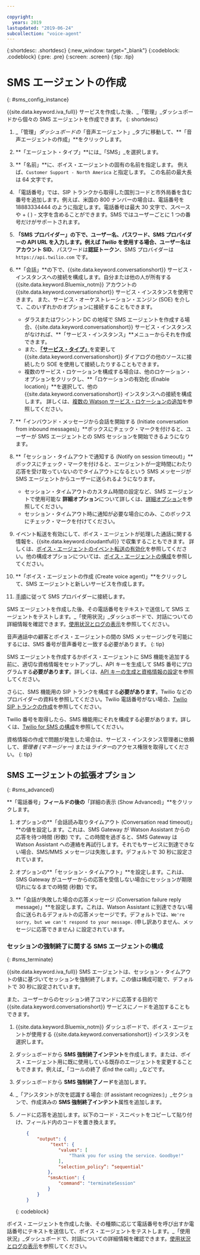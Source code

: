 ```yaml
---

copyright:
  years: 2019
lastupdated: "2019-06-24"
subcollection: "voice-agent"
---
```


{:shortdesc: .shortdesc}
{:new_window: target="_blank"}
{:codeblock: .codeblock}
{:pre: .pre}
{:screen: .screen}
{:tip: .tip}


# SMS エージェントの作成
{: #sms_config_instance}

{{site.data.keyword.iva_full}} サービスを作成した後、_「管理」_ダッシュボードから個々の SMS エージェントを作成できます。
{: shortdesc}

1. _「管理」_ダッシュボードの_「音声エージェント」_タブに移動して、**「音声エージェントの作成」**をクリックします。

1. **「エージェント・タイプ」**には_「SMS」_を選択します。

1. **「名前」**に、ボイス・エージェントの固有の名前を指定します。 例えば、`Customer Support - North America` と指定します。 この名前の最大長は 64 文字です。

1. 「電話番号」では、SIP トランクから取得した国別コードと市外局番を含む番号を追加します。例えば、米国の 800 ナンバーの場合は、電話番号を 18883334444 のように指定します。電話番号は最大 30 文字で、スペースや + ( ) - 文字を含めることができます。SMS ではユーザーごとに 1 つの番号だけがサポートされます。

1. **「SMS プロバイダー」**の下で、ユーザー名、パスワード、SMS プロバイダーの API URL を入力します。例えば _Twilio_ を使用する場合、ユーザー名は**アカウント SID**、パスワードは**認証トークン**、SMS プロバイダーは `https://api.twilio.com` です。

1. **「会話」**の下で、{{site.data.keyword.conversationshort}} サービス・インスタンスへの接続を構成します。自分または他の人が所有する {{site.data.keyword.Bluemix_notm}} アカウントの {{site.data.keyword.conversationshort}} サービス・インスタンスを使用できます。 また、サービス・オーケストレーション・エンジン (SOE) を介して、このいずれかのオプションに接続することもできます。

   * ダラスまたはワシントン DC の地域で SMS エージェントを作成する場合、{{site.data.keyword.conversationshort}} サービス・インスタンスがなければ、**「サービス・インスタンス」**メニューからそれを作成できます。
   * また、[**「サービス・タイプ」**](/docs/services/voice-agent?topic=voice-agent-other_service#other_service)を変更して {{site.data.keyword.conversationshort}} ダイアログの他のソースに接続したり SOE を使用して接続したりすることもできます。
   * 複数のサービス・ロケーションを構成する場合は、他のロケーション・オプションをクリックし、**「ロケーションの有効化 (Enable location)」**を選択して、他の {{site.data.keyword.conversationshort}} インスタンスへの接続を構成します。 詳しくは、[複数の Watson サービス・ロケーションの追加](/docs/services/voice-agent?topic=voice-agent-disaster-recovery#add_location)を参照してください。

1. **「インバウンド・メッセージから会話を開始する (Initiate conversation from inbound messages)」**ボックスにチェック・マークを付けると、ユーザーが SMS エージェントとの SMS セッションを開始できるようになります。

1. **「セッション・タイムアウトで通知する (Notify on session timeout)」**ボックスにチェック・マークを付けると、エージェントが一定時間にわたり応答を受け取っていないのでタイムアウトになるという SMS メッセージが SMS エージェントからユーザーに送られるようになります。 

    - セッション・タイムアウトのカスタム時間の設定など、SMS エージェントで使用可能な **詳細オプション**について詳しくは、[詳細オプション](/docs/services/voice-agent?topic=voice-agent-sms_config_instance#sms_advanced)を参照してください。
    - セッション・タイムアウト時に通知が必要な場合にのみ、このボックスにチェック・マークを付けてください。

1. イベント転送を有効にして、ボイス・エージェントが処理した通話に関する情報を、{{site.data.keyword.cloudantfull}} で収集することもできます。 詳しくは、[ボイス・エージェントのイベント転送の有効化](/docs/services/voice-agent?topic=voice-agent-event_forwarding)を参照してください。他の構成オプションについては、[ボイス・エージェントの構成](/docs/services/voice-agent?topic=voice-agent-managing#configure_va)を参照してください。

1.  **「ボイス・エージェントの作成 (Create voice agent)」**をクリックして、SMS エージェントと新しいサービスを作成します。

1. [手順](/docs/services/voice-agent?topic=voice-agent-connect-sms)に従って SMS プロバイダーに接続します。

SMS エージェントを作成した後、その電話番号をテキストで送信して SMS エージェントをテストします。_「使用状況」_ダッシュボードで、対話についての詳細情報を確認できます。[使用状況とログの表示](/docs/services/voice-agent?topic=voice-agent-logging)を参照してください。

音声通話中の顧客とボイス・エージェントの間の SMS メッセージングを可能にするには、SMS 番号が音声番号と一致する必要があります。
{: tip}

SMS エージェントを作成するかボイス・エージェントに SMS 機能を追加する前に、適切な資格情報をセットアップし、API キーを生成して SMS 番号にプログラムする**必要があります**。詳しくは、[API キーの生成と資格情報の設定](/docs/services/voice-agent?topic=voice-agent-connect-sms#sms_access)を参照してください。

さらに、SMS 機能用の SIP トランクを構成する**必要があります**。Twilio などのプロバイダーの資料を参照してください。Twilio 電話番号がない場合、[Twilio SIP トランクの作成](/docs/services/voice-agent?topic=voice-agent-connect#twilio-setup)を参照してください。

Twilio 番号を取得したら、SMS 機能用にそれを構成する必要があります。詳しくは、[Twilio for SMS の構成](/docs/services/voice-agent?topic=voice-agent-connect-sms#twilio-setup)を参照してください。

資格情報の作成で問題が発生した場合は、サービス・インスタンス管理者に依頼して、*管理者 (マネージャー)* または*ライター*のアクセス権限を取得してください。
{: tip}

## SMS エージェントの拡張オプション
{: #sms_advanced}

**「電話番号」**フィールドの後の**「詳細の表示 (Show Advanced)」**をクリックします。

1. オプションの**「会話読み取りタイムアウト (Conversation read timeout)」**の値を設定します。これは、SMS Gateway が Watson Assistant からの応答を待つ時間 (秒数) です。この時間を過ぎると、SMS Gateway は Watson Assistant への連絡を再試行します。それでもサービスに到達できない場合、SMS/MMS メッセージは失敗します。デフォルトで 30 秒に設定されています。

1. オプションの**「セッション・タイムアウト」**を設定します。これは、SMS Gateway がユーザーからの応答を受信しない場合にセッションが期限切れになるまでの時間 (秒数) です。

1. **「会話が失敗した場合の応答メッセージ (Conversation failure reply message)」**を設定します。これは、Watson Assistant に到達できない場合に送られるデフォルトの応答メッセージです。デフォルトでは、`We're sorry, but we can't respond to your message.` (申し訳ありません、メッセージに応答できません) に設定されています。

### セッションの強制終了に関する SMS エージェントの構成
{: #sms_terminate}

{{site.data.keyword.iva_full}} SMS エージェントは、セッション・タイムアウトの値に基づいてセッションを強制終了します。この値は構成可能で、デフォルトで 30 秒に設定されています。 

また、ユーザーからのセッション終了コマンドに応答する目的で {{site.data.keyword.conversationshort}} サービスにノードを追加することもできます。 

1. {{site.data.keyword.Bluemix_notm}} ダッシュボードで、ボイス・エージェントが使用する {{site.data.keyword.conversationshort}} インスタンスを選択します。

1. ダッシュボードから **SMS 強制終了インテント**を作成します。または、ボイス・エージェント用に既に使用している既存のエージェントを変更することもできます。例えば_「コールの終了 (End the call)」_などです。

1. ダッシュボードから **SMS 強制終了ノード**を追加します。

1. _「アシスタントが次を認識する場合: (If assistant recognizes:)」_セクションで、作成済みの **SMS 強制終了インテント**属性を追加します。

1. ノードに応答を追加します。以下のコード・スニペットをコピーして貼り付け、フィールド内のコードを置き換えます。

    ```json
        {
            "output": {
                 "text": {
                    "values": [
                        "Thank you for using the service. Goodbye!"
                    ],
                    "selection_policy”: “sequential"
                },
                "smsAction": {
                    "command": "terminateSession"
                }
            }
        }
    ```
    {: codeblock}

ボイス・エージェントを作成した後、その種類に応じて電話番号を呼び出すか電話番号にテキストを送信して、ボイス・エージェントをテストします。_「使用状況」_ダッシュボードで、対話についての詳細情報を確認できます。[使用状況とログの表示](/docs/services/voice-agent?topic=voice-agent-logging)を参照してください。
